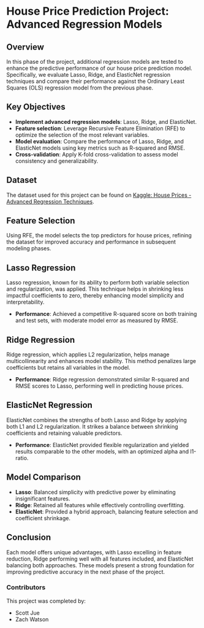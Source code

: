 # House Price Prediction Project: Advanced Regression Models

## Overview
In this phase of the project, additional regression models are tested to enhance the predictive performance of our house price prediction model. Specifically, we evaluate Lasso, Ridge, and ElasticNet regression techniques and compare their performance against the Ordinary Least Squares (OLS) regression model from the previous phase.

## Key Objectives
- **Implement advanced regression models**: Lasso, Ridge, and ElasticNet.
- **Feature selection**: Leverage Recursive Feature Elimination (RFE) to optimize the selection of the most relevant variables.
- **Model evaluation**: Compare the performance of Lasso, Ridge, and ElasticNet models using key metrics such as R-squared and RMSE.
- **Cross-validation**: Apply K-fold cross-validation to assess model consistency and generalizability.

## Dataset
The dataset used for this project can be found on [Kaggle: House Prices - Advanced Regression Techniques](https://www.kaggle.com/competitions/house-prices-advanced-regression-techniques).

## Feature Selection
Using RFE, the model selects the top predictors for house prices, refining the dataset for improved accuracy and performance in subsequent modeling phases.

## Lasso Regression
Lasso regression, known for its ability to perform both variable selection and regularization, was applied. This technique helps in shrinking less impactful coefficients to zero, thereby enhancing model simplicity and interpretability.

- **Performance**: Achieved a competitive R-squared score on both training and test sets, with moderate model error as measured by RMSE.

## Ridge Regression
Ridge regression, which applies L2 regularization, helps manage multicollinearity and enhances model stability. This method penalizes large coefficients but retains all variables in the model.

- **Performance**: Ridge regression demonstrated similar R-squared and RMSE scores to Lasso, performing well in predicting house prices.

## ElasticNet Regression
ElasticNet combines the strengths of both Lasso and Ridge by applying both L1 and L2 regularization. It strikes a balance between shrinking coefficients and retaining valuable predictors.

- **Performance**: ElasticNet provided flexible regularization and yielded results comparable to the other models, with an optimized alpha and l1-ratio.

## Model Comparison
- **Lasso**: Balanced simplicity with predictive power by eliminating insignificant features.
- **Ridge**: Retained all features while effectively controlling overfitting.
- **ElasticNet**: Provided a hybrid approach, balancing feature selection and coefficient shrinkage.

## Conclusion
Each model offers unique advantages, with Lasso excelling in feature reduction, Ridge performing well with all features included, and ElasticNet balancing both approaches. These models present a strong foundation for improving predictive accuracy in the next phase of the project.

### Contributors
This project was completed by:

- Scott Jue
- Zach Watson


